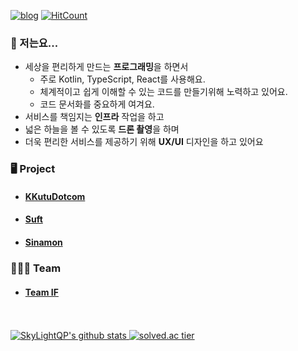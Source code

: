 
[![blog](https://img.shields.io/badge/blog-SkyLightQP-white&?style=flat-square&color=orange)](https://blog.skylightqp.kr) [![HitCount](http://hits.dwyl.com/SkyLightQP/SkyLightQP/SkyLightQP.svg)](http://hits.dwyl.com/SkyLightQP/SkyLightQP/SkyLightQP)

### 👋 저는요...

- 세상을 편리하게 만드는 **프로그래밍**을 하면서
  - 주로 Kotlin, TypeScript, React를 사용해요.
  - 체계적이고 쉽게 이해할 수 있는 코드를 만들기위해 노력하고 있어요.
  - 코드 문서화를 중요하게 여겨요.
- 서비스를 책임지는 **인프라** 작업을 하고
- 넓은 하늘을 볼 수 있도록 **드론 촬영**을 하며
- 더욱 편리한 서비스를 제공하기 위해 **UX/UI** 디자인을 하고 있어요

### 🖥 Project

- #### [KKutuDotcom](https://github.com/SkyLightQP/KKuTuDotCom)
- #### [Suft](https://github.com/swsuft/suft-frontend)
- #### [Sinamon](https://github.com/swjb-sinamon/sinamon-frontend)

### 👩‍👧‍👦 Team

- #### [Team IF](https://github.com/Team-IF)

<br />
<br />

<a href="https://github.com/SkyLightQP" target="_blank">
  <img src="https://github-readme-stats.vercel.app/api?username=SkyLightQP&count_private=true&show_icons=true" alt="SkyLightQP's github stats" />
</a>
<a href="https://solved.ac/combbm" target="_blank">
  <img src="http://mazassumnida.wtf/api/v2/generate_badge?boj=combbm" alt="solved.ac tier" />
</a>
